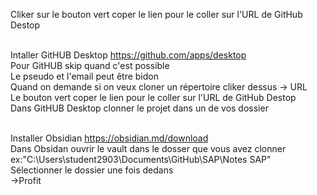 Cliker sur le bouton vert coper le lien pour le coller sur l'URL de GitHub Destop <br> <br>

Intaller GitHUB Desktop https://github.com/apps/desktop <br>
Pour GitHUB skip quand c'est possible <br>
Le pseudo et l'email peut être bidon <br>
Quand on demande si on veux cloner un répertoire cliker dessus -> URL <br>
Le bouton vert coper le lien pour le coller sur l'URL de GitHub Destop <br>
Dans GitHUB Desktop clonner le projet dans un de vos dossier<br><br>

Installer Obsidian https://obsidian.md/download<br>
Dans Obsidan ouvrir le vault dans le dosser que vous avez clonner <br>
ex:"C:\Users\student2903\Documents\GitHub\SAP\Notes SAP"<br>
Sélectionner le dossier une fois dedans <br>
->Profit
